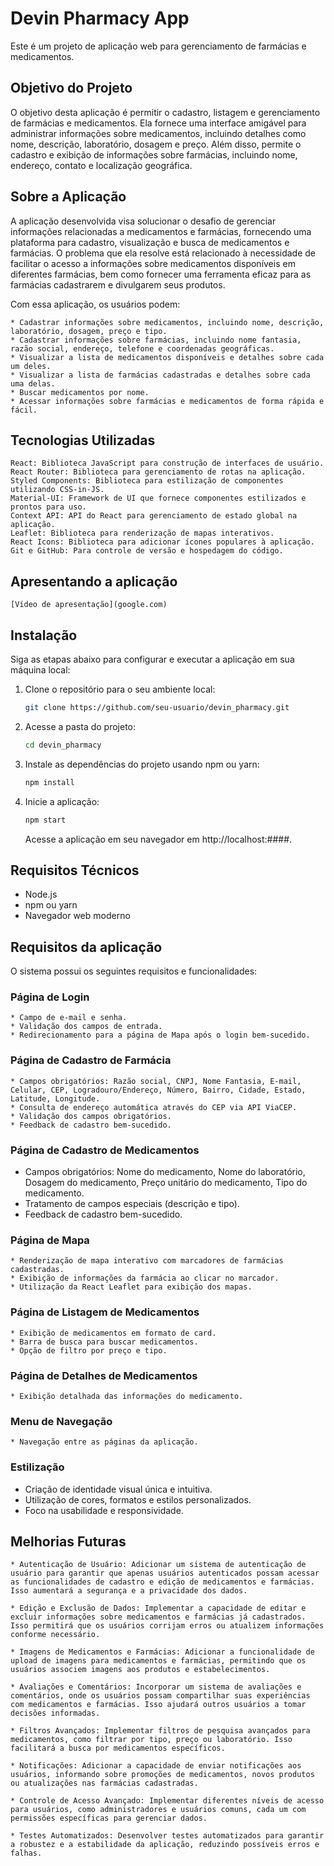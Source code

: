 # Devin Pharmacy App

Este é um projeto de aplicação web para gerenciamento de farmácias e medicamentos.

## Objetivo do Projeto

O objetivo desta aplicação é permitir o cadastro, listagem e gerenciamento de farmácias e medicamentos. Ela fornece uma interface amigável para administrar informações sobre medicamentos, incluindo detalhes como nome, descrição, laboratório, dosagem e preço. Além disso, permite o cadastro e exibição de informações sobre farmácias, incluindo nome, endereço, contato e localização geográfica.

## Sobre a Aplicação 

A aplicação desenvolvida visa solucionar o desafio de gerenciar informações relacionadas a medicamentos e farmácias, fornecendo uma plataforma para cadastro, visualização e busca de medicamentos e farmácias. O problema que ela resolve está relacionado à necessidade de facilitar o acesso a informações sobre medicamentos disponíveis em diferentes farmácias, bem como fornecer uma ferramenta eficaz para as farmácias cadastrarem e divulgarem seus produtos.

Com essa aplicação, os usuários podem:

    * Cadastrar informações sobre medicamentos, incluindo nome, descrição, laboratório, dosagem, preço e tipo.
    * Cadastrar informações sobre farmácias, incluindo nome fantasia, razão social, endereço, telefone e coordenadas geográficas.
    * Visualizar a lista de medicamentos disponíveis e detalhes sobre cada um deles.
    * Visualizar a lista de farmácias cadastradas e detalhes sobre cada uma delas.
    * Buscar medicamentos por nome.
    * Acessar informações sobre farmácias e medicamentos de forma rápida e fácil.

## Tecnologias Utilizadas

    React: Biblioteca JavaScript para construção de interfaces de usuário.
    React Router: Biblioteca para gerenciamento de rotas na aplicação.
    Styled Components: Biblioteca para estilização de componentes utilizando CSS-in-JS.
    Material-UI: Framework de UI que fornece componentes estilizados e prontos para uso.
    Context API: API do React para gerenciamento de estado global na aplicação.
    Leaflet: Biblioteca para renderização de mapas interativos.
    React Icons: Biblioteca para adicionar ícones populares à aplicação.
    Git e GitHub: Para controle de versão e hospedagem do código.

## Apresentando a aplicação

    [Vídeo de apresentação](google.com)
    
## Instalação


Siga as etapas abaixo para configurar e executar a aplicação em sua máquina local:

1. Clone o repositório para o seu ambiente local:

   ```sh
   git clone https://github.com/seu-usuario/devin_pharmacy.git
   ```

2. Acesse a pasta do projeto:

   ```sh
   cd devin_pharmacy
   ```

3. Instale as dependências do projeto usando npm ou yarn:

   ```sh
   npm install
   ```

4. Inicie a aplicação:

   ```sh
   npm start
   ```

   Acesse a aplicação em seu navegador em http://localhost:####.

## Requisitos Técnicos

- Node.js 
- npm ou yarn
- Navegador web moderno

## Requisitos da aplicação

O sistema possui os seguintes requisitos e funcionalidades:
### Página de Login

    * Campo de e-mail e senha.
    * Validação dos campos de entrada.
    * Redirecionamento para a página de Mapa após o login bem-sucedido.

### Página de Cadastro de Farmácia

    * Campos obrigatórios: Razão social, CNPJ, Nome Fantasia, E-mail, Celular, CEP, Logradouro/Endereço, Número, Bairro, Cidade, Estado, Latitude, Longitude.
    * Consulta de endereço automática através do CEP via API ViaCEP.
    * Validação dos campos obrigatórios.
    * Feedback de cadastro bem-sucedido.

### Página de Cadastro de Medicamentos

   * Campos obrigatórios: Nome do medicamento, Nome do laboratório, Dosagem do medicamento, Preço unitário do medicamento, Tipo do medicamento.
   * Tratamento de campos especiais (descrição e tipo).
   * Feedback de cadastro bem-sucedido.

### Página de Mapa

    * Renderização de mapa interativo com marcadores de farmácias cadastradas.
    * Exibição de informações da farmácia ao clicar no marcador.
    * Utilização da React Leaflet para exibição dos mapas.

### Página de Listagem de Medicamentos

    * Exibição de medicamentos em formato de card.
    * Barra de busca para buscar medicamentos.
    * Opção de filtro por preço e tipo.

### Página de Detalhes de Medicamentos

    * Exibição detalhada das informações do medicamento.

### Menu de Navegação

    * Navegação entre as páginas da aplicação.

### Estilização

   * Criação de identidade visual única e intuitiva.
   * Utilização de cores, formatos e estilos personalizados.
   * Foco na usabilidade e responsividade.

## Melhorias Futuras

    * Autenticação de Usuário: Adicionar um sistema de autenticação de usuário para garantir que apenas usuários autenticados possam acessar as funcionalidades de cadastro e edição de medicamentos e farmácias. Isso aumentará a segurança e a privacidade dos dados.

    * Edição e Exclusão de Dados: Implementar a capacidade de editar e excluir informações sobre medicamentos e farmácias já cadastrados. Isso permitirá que os usuários corrijam erros ou atualizem informações conforme necessário.

    * Imagens de Medicamentos e Farmácias: Adicionar a funcionalidade de upload de imagens para medicamentos e farmácias, permitindo que os usuários associem imagens aos produtos e estabelecimentos.
    
    * Avaliações e Comentários: Incorporar um sistema de avaliações e comentários, onde os usuários possam compartilhar suas experiências com medicamentos e farmácias. Isso ajudará outros usuários a tomar decisões informadas.

    * Filtros Avançados: Implementar filtros de pesquisa avançados para medicamentos, como filtrar por tipo, preço ou laboratório. Isso facilitará a busca por medicamentos específicos.

    * Notificações: Adicionar a capacidade de enviar notificações aos usuários, informando sobre promoções de medicamentos, novos produtos ou atualizações nas farmácias cadastradas.

    * Controle de Acesso Avançado: Implementar diferentes níveis de acesso para usuários, como administradores e usuários comuns, cada um com permissões específicas para gerenciar dados.

    * Testes Automatizados: Desenvolver testes automatizados para garantir a robustez e a estabilidade da aplicação, reduzindo possíveis erros e falhas.

```
